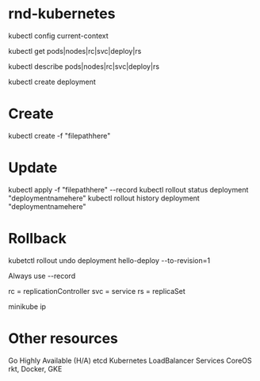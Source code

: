 # rnd-kubernetes

kubectl config current-context

kubectl get pods|nodes|rc|svc|deploy|rs

kubectl describe pods|nodes|rc|svc|deploy|rs

kubectl create deployment

# Create
kubectl create -f "filepathhere"

# Update
kubectl apply -f "filepathhere" --record
kubectl rollout status deployment "deploymentnamehere"
kubectl rollout history deployment "deploymentnamehere"

# Rollback
kubetctl rollout undo deployment hello-deploy --to-revision=1

Always use --record

rc = replicationController
svc = service
rs = replicaSet

minikube ip

# Other resources
Go Highly Available (H/A) etcd
Kubernetes LoadBalancer Services
CoreOS rkt, Docker, GKE
